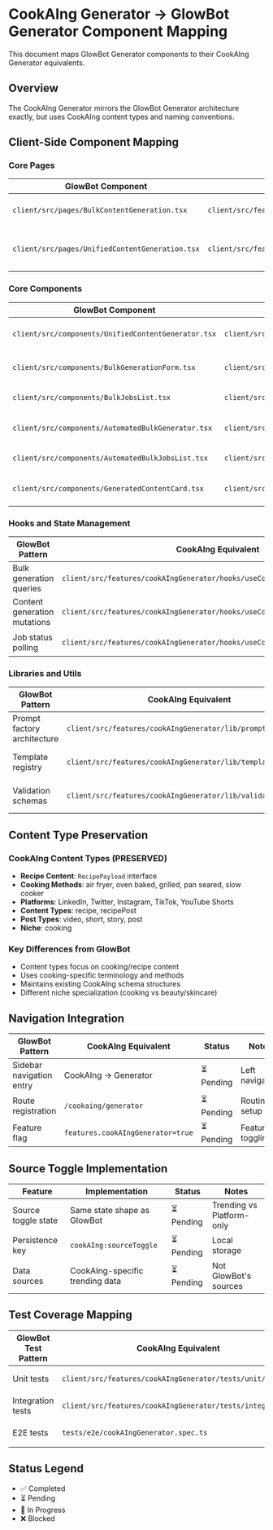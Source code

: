 # CookAIng Generator → GlowBot Generator Component Mapping

This document maps GlowBot Generator components to their CookAIng Generator equivalents.

## Overview
The CookAIng Generator mirrors the GlowBot Generator architecture exactly, but uses CookAIng content types and naming conventions.

## Client-Side Component Mapping

### Core Pages
| GlowBot Component | CookAIng Equivalent | Status | Notes |
|-------------------|-------------------|--------|-------|
| `client/src/pages/BulkContentGeneration.tsx` | `client/src/features/cookAIngGenerator/CookAIngGeneratorPage.tsx` | ⏳ Pending | Main bulk generation page |
| `client/src/pages/UnifiedContentGeneration.tsx` | `client/src/features/cookAIngGenerator/UnifiedCookAIngGenerator.tsx` | ⏳ Pending | Unified content generation interface |

### Core Components
| GlowBot Component | CookAIng Equivalent | Status | Notes |
|-------------------|-------------------|--------|-------|
| `client/src/components/UnifiedContentGenerator.tsx` | `client/src/features/cookAIngGenerator/components/UnifiedCookAIngContentGenerator.tsx` | ⏳ Pending | Main generator component |
| `client/src/components/BulkGenerationForm.tsx` | `client/src/features/cookAIngGenerator/components/CookAIngBulkGenerationForm.tsx` | ⏳ Pending | Bulk generation form |
| `client/src/components/BulkJobsList.tsx` | `client/src/features/cookAIngGenerator/components/CookAIngBulkJobsList.tsx` | ⏳ Pending | Jobs list display |
| `client/src/components/AutomatedBulkGenerator.tsx` | `client/src/features/cookAIngGenerator/components/AutomatedCookAIngBulkGenerator.tsx` | ⏳ Pending | Automated bulk generation |
| `client/src/components/AutomatedBulkJobsList.tsx` | `client/src/features/cookAIngGenerator/components/AutomatedCookAIngBulkJobsList.tsx` | ⏳ Pending | Automated jobs list |
| `client/src/components/GeneratedContentCard.tsx` | `client/src/features/cookAIngGenerator/components/GeneratedCookAIngContentCard.tsx` | ⏳ Pending | Content display card |

### Hooks and State Management
| GlowBot Pattern | CookAIng Equivalent | Status | Notes |
|-----------------|-------------------|--------|-------|
| Bulk generation queries | `client/src/features/cookAIngGenerator/hooks/useCookAIngBulkGeneration.ts` | ⏳ Pending | React Query hooks |
| Content generation mutations | `client/src/features/cookAIngGenerator/hooks/useCookAIngContentGeneration.ts` | ⏳ Pending | Mutation hooks |
| Job status polling | `client/src/features/cookAIngGenerator/hooks/useCookAIngJobStatus.ts` | ⏳ Pending | Status polling |

### Libraries and Utils
| GlowBot Pattern | CookAIng Equivalent | Status | Notes |
|-----------------|-------------------|--------|-------|
| Prompt factory architecture | `client/src/features/cookAIngGenerator/lib/promptFactory/` | ⏳ Pending | CookAIng-specific prompts |
| Template registry | `client/src/features/cookAIngGenerator/lib/templateRegistry/` | ⏳ Pending | CookAIng content templates |
| Validation schemas | `client/src/features/cookAIngGenerator/lib/validation/` | ⏳ Pending | CookAIng output validation |

## Content Type Preservation

### CookAIng Content Types (PRESERVED)
- **Recipe Content**: `RecipePayload` interface
- **Cooking Methods**: air fryer, oven baked, grilled, pan seared, slow cooker
- **Platforms**: LinkedIn, Twitter, Instagram, TikTok, YouTube Shorts
- **Content Types**: recipe, recipePost
- **Post Types**: video, short, story, post
- **Niche**: cooking

### Key Differences from GlowBot
- Content types focus on cooking/recipe content
- Uses cooking-specific terminology and methods
- Maintains existing CookAIng schema structures
- Different niche specialization (cooking vs beauty/skincare)

## Navigation Integration
| GlowBot Pattern | CookAIng Equivalent | Status | Notes |
|-----------------|-------------------|--------|-------|
| Sidebar navigation entry | CookAIng → Generator | ⏳ Pending | Left navigation |
| Route registration | `/cookaing/generator` | ⏳ Pending | Routing setup |
| Feature flag | `features.cookAIngGenerator=true` | ⏳ Pending | Feature toggling |

## Source Toggle Implementation
| Feature | Implementation | Status | Notes |
|---------|---------------|--------|-------|
| Source toggle state | Same state shape as GlowBot | ⏳ Pending | Trending vs Platform-only |
| Persistence key | `cookAIng:sourceToggle` | ⏳ Pending | Local storage |
| Data sources | CookAIng-specific trending data | ⏳ Pending | Not GlowBot's sources |

## Test Coverage Mapping
| GlowBot Test Pattern | CookAIng Equivalent | Status | Notes |
|---------------------|-------------------|--------|-------|
| Unit tests | `client/src/features/cookAIngGenerator/tests/unit/` | ⏳ Pending | Component unit tests |
| Integration tests | `client/src/features/cookAIngGenerator/tests/integration/` | ⏳ Pending | API integration |
| E2E tests | `tests/e2e/cookAIngGenerator.spec.ts` | ⏳ Pending | Playwright tests |

## Status Legend
- ✅ Completed
- ⏳ Pending
- 🚧 In Progress
- ❌ Blocked